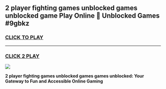 
## 2 player fighting games unblocked games unblocked game Play Online 👋 Unblocked Games #9gbkz
<h3>
<a href="https://premium.freeplayer.one?title=2_player_fighting_games_unblocked_games&ref=21F">CLICK TO PLAY</a></h3>
<hr>

<h3>
<a href="https://premium.freeplayer.one?title=2_player_fighting_games_unblocked_games&ref=21F">CLICK 2 PLAY</a>
  
</h3>

<a href="https://premium.freeplayer.one?title=2_player_fighting_games_unblocked_games&ref=21F/"><img src="https://clearcache.store/games.png"></a>


**2 player fighting games unblocked games games unblocked: Your Gateway to Fun and Accessible Online Gaming**

